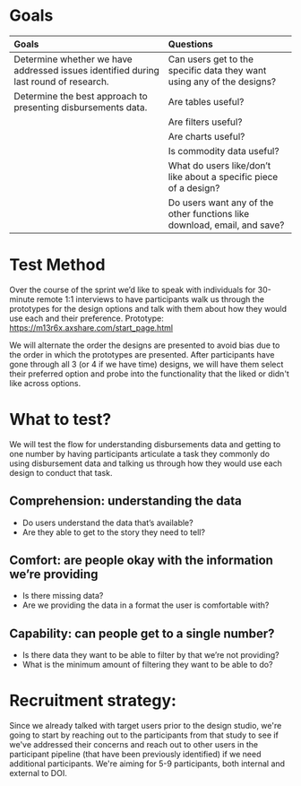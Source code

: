 # Goals

| Goals | Questions |
| :----- | :--------- |
| Determine whether we have addressed issues identified during last round of research. | Can users get to the specific data they want using any of the designs? |
| Determine the best approach to presenting disbursements data.| Are tables useful?|
| | Are filters useful? |
| | Are charts useful?|
| | Is commodity data useful?|
| | What do users like/don’t like about a specific piece of a design?|
| | Do users want any of the other functions like download, email, and save?|

# Test Method 
Over the course of the sprint we’d like to speak with individuals for 30-minute remote 1:1 interviews to have participants walk us through the prototypes for the design options and talk with them about how they would use each and their preference.
Prototype: https://m13r6x.axshare.com/start_page.html

We will alternate the order the designs are presented to avoid bias due to the order in which the prototypes are presented.  After participants have gone through all 3 (or 4 if we have time) designs, we will have them select their preferred option and probe into the functionality that the liked or didn't like across options.

# What to test? 
We will test the flow for understanding disbursements data and getting to one number by having participants articulate a task they commonly do using disbursement data and talking us through how they would use each design to conduct that task.

## Comprehension: understanding the data
* Do users understand the data that’s available?
* Are they able to get to the story they need to tell?
## Comfort: are people okay with the information we’re providing 
* Is there missing data?
* Are we providing the data in a format the user is comfortable with?
## Capability: can people get to a single number?
* Is there data they want to be able to filter by that we’re not providing?
* What is the minimum amount of filtering they want to be able to do?

# Recruitment strategy:

Since we already talked with target users prior to the design studio, we're going to start by reaching out to the participants from that study to see if we've addressed their concerns and reach out to other users in the participant pipeline (that have been previously identified) if we need additional participants.  We're aiming for 5-9 participants, both internal and external to DOI.



